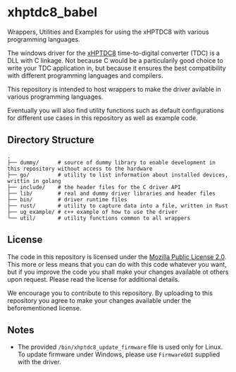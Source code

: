 # xhptdc8_babel
Wrappers, Utilities and Examples for using the xHPTDC8 with various programming languages.

The windows driver for the  [xHPTDC8](https://www.cronologic.de/products/tdcs/xhptdc8-pcie)  time-to-digital converter (TDC) is a DLL with C linkage. Not because C would be a particularily good choice to write your TDC application in, but because it ensures the best compatibility with different programming languages and compilers.

This repository is intended to host wrappers to make the driver avilable in various programming languages. 

Eventually you will also find utility functions such as default configurations for different use cases in this repository as well as example code.

## Directory Structure

    .
    ├── dummy/      # source of dummy library to enable development in this repository without access to the hardware
    ├── go/         # utility to list information about installed devices, writtin in golang
    ├── include/    # the header files for the C driver API
    ├── lib/        # real and dummy driver libraries and header files
    ├── bin/        # driver runtime files
    ├── rust/       # utility to capture data into a file, written in Rust
    ├── ug_example/ # c++ example of how to use the driver
    └── util/       # utility functions common to all wrappers

## License

The code in this repository is licensed under the [Mozilla Public License 2.0](LICENSE). This more or less means that you can do with this code whatever you want, but if you improve the code you shall make your changes available ot others upon request. Please read the license for additional details. 

We encourage you to contribute to this repository. By uploading to this repository you agree to make your changes available under the beforementioned license.

## Notes
- The provided `/bin/xhptdc8_update_firmware` file is used only for Linux. To update firmware under Windows, please use `FirmwareGUI` supplied with the driver.